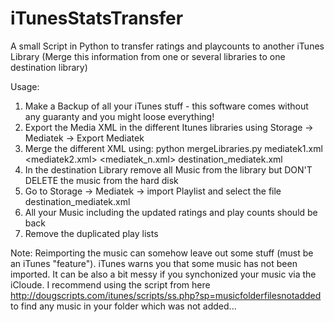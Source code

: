 iTunesStatsTransfer
===================

A small Script in Python to transfer ratings and playcounts to another iTunes Library (Merge this information from
one or several libraries to one destination library)

Usage:<br>
1) Make a Backup of all your iTunes stuff - this software comes without any guaranty and you might loose everything!<br>
2) Export the Media XML in the different Itunes libraries using Storage -> Mediatek -> Export Mediatek<br>
3) Merge the different XML using: python mergeLibraries.py mediatek1.xml <mediatek2.xml> <mediatek_n.xml> destination_mediatek.xml<br>
4) In the destination Library remove all Music from the library but DON'T DELETE the music from the hard disk<br>
5) Go to Storage -> Mediatek -> import Playlist and select the file destination_mediatek.xml<br>
6) All your Music including the updated ratings and play counts should be back<br>
7) Remove the duplicated play lists<br>

Note: Reimporting the music can somehow leave out some stuff (must be an iTunes "feature"). iTunes warns you that 
some music has not been imported. It can be also a bit messy if you synchonized your music via the iCloude. 
I recommend using the script from here http://dougscripts.com/itunes/scripts/ss.php?sp=musicfolderfilesnotadded
to find any music in your folder which was not added...

